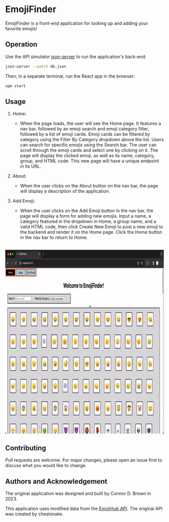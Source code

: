 # EmojiFinder

EmojiFinder is a front-end application for looking up and adding your favorite emojis!

## Operation

Use the API simulator [json-server](https://www.npmjs.com/package/json-server) to run the application's back-end:

```bash
json-server --watch db.json
```
Then, in a separate terminal, run the React app in the browser:
```bash
npm start
```

## Usage

1. Home: 
    - When the page loads, the user will see the Home page. It features a nav bar, followed by an emoji search and emoji category filter, followed by a list of emoji cards. Emoji cards can be filtered by category using the Filter By Category dropdown above the list. Users can search for specific emojis using the Search bar. The user can scroll through the emoji cards and select one by clicking on it. The page will display the clicked emoji, as well as its name, category, group, and HTML code. This new page will have a unique endpoint in its URL.

2. About: 
    - When the user clicks on the About button on the nav bar, the page will display a description of the application.

3. Add Emoji: 
    - When the user clicks on the Add Emoji button in the nav bar, the page will display a form for adding new emojis. Input a name, a category featured in the dropdown in Home, a group name, and a valid HTML code, then click Create New Emoji to post a new emoji to the backend and render it on the Home page. Click the Home button in the nav bar to return to Home.

<br>
<img src="https://github.com/connordbrown/phase-2-project/blob/main/phase-2-project.gif?raw=true" width="800" height="584"/>
<br>

## Contributing

Pull requests are welcome. For major changes, please open an issue first
to discuss what you would like to change.

## Authors and Acknowledgement

The original application was designed and built by Connor D. Brown in 2023.

This application uses modified data from the [EmojiHub API](https://github.com/cheatsnake/emojihub). The original API was created by cheatsnake.  